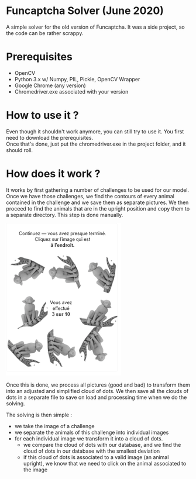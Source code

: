 # Funcaptcha Solver (June 2020)
A simple solver for the old version of Funcaptcha. It was a side project, so the code can be rather scrappy.

# Prerequisites

- OpenCV 
- Python 3.x w/ Numpy, PIL, Pickle, OpenCV Wrapper
- Google Chrome (any version)
- Chromedriver.exe associated with your version

# How to use it ?

Even though it shouldn't work anymore, you can still try to use it. You first need to download the prerequisites.  
Once that's done, just put the chromedriver.exe in the project folder, and it should roll.

# How does it work ?

It works by first gathering a number of challenges to be used for our model. 
Once we have those challenges, we find the contours of every animal contained in the challenge and we save them as separate pictures.
We then proceed to find the animals that are in the upright position and copy them to a separate directory. This step is done manually.

![](./readme/exemple.png)

Once this is done, we process all pictures (good and bad) to transform them into an adjusted and simplified cloud of dots. We then save all the clouds of dots in a separate file to save on load and processing time when we do the solving.

The solving is then simple : 
- we take the image of a challenge 
- we separate the animals of this challenge into individual images
- for each individual image we transform it into a cloud of dots. 
  - we compare the cloud of dots with our database, and we find the cloud of dots in our database with the smallest deviation
  - if this cloud of dots is associated to a valid image (an animal upright), we know that we need to click on the animal associated to the image
